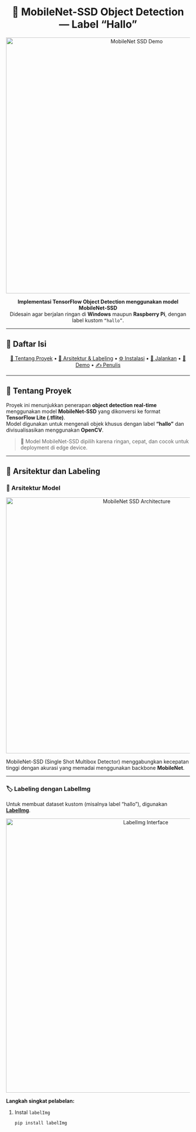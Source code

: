 <h1 align="center">🧠 MobileNet-SSD Object Detection — Label “Hallo”</h1>

<p align="center">
  <img src="https://i.imgur.com/qkt6XiQ.png" width="700" alt="MobileNet SSD Demo">
</p>

<p align="center">
  <b>Implementasi TensorFlow Object Detection menggunakan model MobileNet-SSD</b><br>
  Didesain agar berjalan ringan di <b>Windows</b> maupun <b>Raspberry Pi</b>, dengan label kustom <code>“hallo”</code>.
</p>

---

## 📑 Daftar Isi
<p align="center">
  <a href="#-tentang-proyek">🎯 Tentang Proyek</a> •
  <a href="#-arsitektur-dan-labeling">🧩 Arsitektur & Labeling</a> •
  <a href="#️-instalasi--konfigurasi">⚙️ Instalasi</a> •
  <a href="#-menjalankan-deteksi">🚀 Jalankan</a> •
  <a href="#-hasil-dan-demo">📸 Demo</a> •
  <a href="#-disusun-oleh">✍️ Penulis</a>
</p>

---

## 🎯 Tentang Proyek
Proyek ini menunjukkan penerapan **object detection real-time** menggunakan model **MobileNet-SSD** yang dikonversi ke format **TensorFlow Lite (.tflite)**.  
Model digunakan untuk mengenali objek khusus dengan label **“hallo”** dan divisualisasikan menggunakan **OpenCV**.

> 🧠 Model MobileNet-SSD dipilih karena ringan, cepat, dan cocok untuk deployment di edge device.

---

## 🧩 Arsitektur dan Labeling

### 🔹 Arsitektur Model
<p align="center">
  <img src="https://miro.medium.com/v2/resize:fit:1200/1*cASGJuhsO5S-KX6BfKML5A.png" width="700" alt="MobileNet SSD Architecture">
</p>

MobileNet-SSD (Single Shot Multibox Detector) menggabungkan kecepatan tinggi dengan akurasi yang memadai menggunakan backbone **MobileNet**.

---

### 🏷️ Labeling dengan LabelImg
Untuk membuat dataset kustom (misalnya label “hallo”), digunakan **[LabelImg](https://github.com/HumanSignal/labelImg)**.

<p align="center">
  <img src="https://github.com/HumanSignal/labelImg/raw/master/readme/images/label-studio-1-6-player-screenshot.png" width="750" alt="LabelImg Interface">
</p>

**Langkah singkat pelabelan:**
1. Instal `labelImg`  
   ```bash
   pip install labelImg
